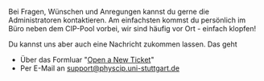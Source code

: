 Bei Fragen, Wünschen und Anregungen kannst du gerne die Administratoren kontaktieren.
Am einfachsten kommst du persönlich im Büro neben dem CIP-Pool vorbei, wir sind häufig vor Ort - einfach klopfen!

Du kannst uns aber auch eine Nachricht zukommen lassen. Das geht
* Über das Formluar "[Open a New Ticket](https://www.physcip.uni-stuttgart.de/osticket/open.php)"
* Per E-Mail an support@physcip.uni-stuttgart.de
